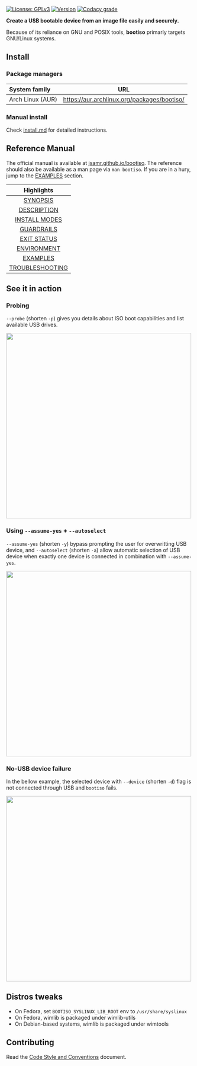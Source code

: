 [![License: GPLv3](https://badgen.net/badge/license/GPLv3/blue)](https://www.gnu.org/licenses/gpl-3.0.html)
[![Version](https://badgen.net/github/tag/jsamr/bootiso?label=version)]()
[![Codacy grade](https://img.shields.io/codacy/grade/9f441cf6a1d6475484a9bb3ec2ed9713.svg)](https://app.codacy.com/app/jsamr/bootiso?utm_source=github.com&utm_medium=referral&utm_content=jsamr/bootiso&utm_campaign=badger)

**Create a USB bootable device from an image file easily and securely.**

Because of its reliance on GNU and POSIX tools, **bootiso** primarly targets GNU/Linux systems.

## Install

### Package managers

| System family    | URL                                            |
|:-----------------|------------------------------------------------|
| Arch Linux (AUR) | https://aur.archlinux.org/packages/bootiso/    |

### Manual install

Check [install.md](install.md) for detailed instructions.

## Reference Manual

The official manual is available at [jsamr.github.io/bootiso](https://jsamr.github.io/bootiso/).
The reference should also be available as a man page via `man bootiso`.
If you are in a hury, jump to the [EXAMPLES](https://jsamr.github.io/bootiso/#EXAMPLES) section.

| Highlights                                                          |
|:-------------------------------------------------------------------:|
| [SYNOPSIS](https://jsamr.github.io/bootiso/#SYNOPSIS)               |
| [DESCRIPTION](https://jsamr.github.io/bootiso/#DESCRIPTION)         |
| [INSTALL MODES](https://jsamr.github.io/bootiso/#INSTALL_MODES)     |
| [GUARDRAILS](https://jsamr.github.io/bootiso/#GUARDRAILS)           |
| [EXIT STATUS](https://jsamr.github.io/bootiso/#EXIT_STATUS)         |
| [ENVIRONMENT](https://jsamr.github.io/bootiso/#ENVIRONMENT)         |
| [EXAMPLES](https://jsamr.github.io/bootiso/#EXAMPLES)               |
| [TROUBLESHOOTING](https://jsamr.github.io/bootiso/#TROUBLESHOOTING) |

<a name="action"></a>

## See it in action

### Probing

`--probe` (shorten `-p`) gives you details about ISO boot capabilities and list available USB drives.

<a href="https://webmshare.com/play/JZrVW">
<img src="images/bootiso-p.png" width="500">
</a>

### Using `--assume-yes` + `--autoselect`

`--assume-yes` (shorten `-y`) bypass prompting the user for overwritting USB device, and `--autoselect` (shorten `-a`) allow automatic selection of USB device when exactly one device is connected in combination with `--assume-yes`.

<a href="https://webmshare.com/play/mw7Q4">
<img src="images/bootiso-ay.png" width="500">
</a>

### No-USB device failure

In the bellow example, the selected device with `--device` (shorten `-d`) flag is not connected through USB and `bootiso` fails.

<a href="https://webmshare.com/play/36rRn">
<img src="images/bootiso-d-no-usb.png" width="500">
</a>

<a name="distro-tweaks"></a>

## Distros tweaks

- On Fedora, set `BOOTISO_SYSLINUX_LIB_ROOT` env to `/usr/share/syslinux`
- On Fedora, wimlib is packaged under wimlib-utils
- On Debian-based systems, wimlib is packaged under wimtools

## Contributing

Read the [Code Style and Conventions](style.md) document.
